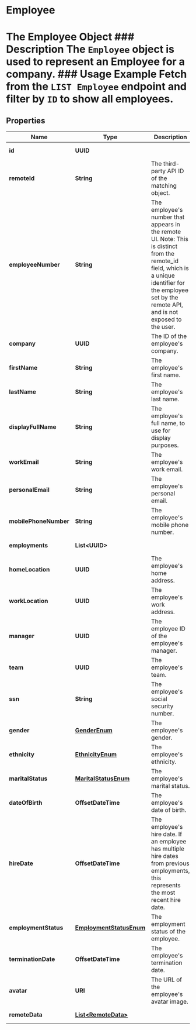 

# Employee

# The Employee Object ### Description The `Employee` object is used to represent an Employee for a company.  ### Usage Example Fetch from the `LIST Employee` endpoint and filter by `ID` to show all employees.

## Properties

Name | Type | Description | Notes
------------ | ------------- | ------------- | -------------
**id** | **UUID** |  |  [optional] [readonly]
**remoteId** | **String** | The third-party API ID of the matching object. |  [optional]
**employeeNumber** | **String** | The employee&#39;s number that appears in the remote UI. Note: This is distinct from the remote_id field, which is a unique identifier for the employee set by the remote API, and is not exposed to the user. |  [optional]
**company** | **UUID** | The ID of the employee&#39;s company. |  [optional]
**firstName** | **String** | The employee&#39;s first name. |  [optional]
**lastName** | **String** | The employee&#39;s last name. |  [optional]
**displayFullName** | **String** | The employee&#39;s full name, to use for display purposes. |  [optional]
**workEmail** | **String** | The employee&#39;s work email. |  [optional]
**personalEmail** | **String** | The employee&#39;s personal email. |  [optional]
**mobilePhoneNumber** | **String** | The employee&#39;s mobile phone number. |  [optional]
**employments** | **List&lt;UUID&gt;** |  |  [optional] [readonly]
**homeLocation** | **UUID** | The employee&#39;s home address. |  [optional]
**workLocation** | **UUID** | The employee&#39;s work address. |  [optional]
**manager** | **UUID** | The employee ID of the employee&#39;s manager. |  [optional]
**team** | **UUID** | The employee&#39;s team. |  [optional]
**ssn** | **String** | The employee&#39;s social security number. |  [optional]
**gender** | [**GenderEnum**](GenderEnum.md) | The employee&#39;s gender. |  [optional]
**ethnicity** | [**EthnicityEnum**](EthnicityEnum.md) | The employee&#39;s ethnicity. |  [optional]
**maritalStatus** | [**MaritalStatusEnum**](MaritalStatusEnum.md) | The employee&#39;s marital status. |  [optional]
**dateOfBirth** | **OffsetDateTime** | The employee&#39;s date of birth. |  [optional]
**hireDate** | **OffsetDateTime** | The employee&#39;s hire date. If an employee has multiple hire dates from previous employments, this represents the most recent hire date. |  [optional]
**employmentStatus** | [**EmploymentStatusEnum**](EmploymentStatusEnum.md) | The employment status of the employee. |  [optional]
**terminationDate** | **OffsetDateTime** | The employee&#39;s termination date. |  [optional]
**avatar** | **URI** | The URL of the employee&#39;s avatar image. |  [optional]
**remoteData** | [**List&lt;RemoteData&gt;**](RemoteData.md) |  |  [optional] [readonly]



